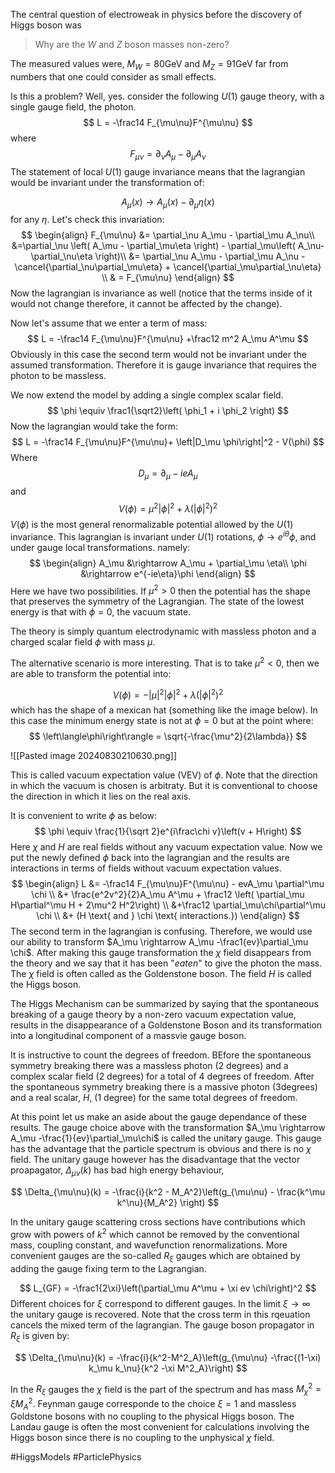 The central question of electroweak in physics before the discovery of Higgs boson was

> Why are the $W$ and $Z$ boson masses non-zero?

The measured values were, $M_W = 80 \text{GeV}$ and $M_Z = 91\text{GeV}$ far from numbers that one could consider as small effects. 

Is this a problem? Well, yes. consider the following $U(1)$ gauge theory, with a single gauge field, the photon. 
$$
L = -\frac14 F_{\mu\nu}F^{\mu\nu}
$$
where
$$
F_{\mu\nu} = \partial_\nu A_\mu - \partial_\mu A_\nu
$$
The statement of local $U(1)$ gauge invariance means that the lagrangian would be invariant under the transformation of:

$$
A_\mu(x) \rightarrow A_\mu(x) - \partial_\mu \eta(x)
$$
for any $\eta$.  Let's check this invariation:
$$
\begin{align}
F_{\mu\nu} &= \partial_\nu A_\mu - \partial_\mu A_\nu\\
&=\partial_\nu \left(
A_\mu - \partial_\mu\eta
\right) - \partial_\mu\left(
A_\nu-\partial_\nu\eta
\right)\\
&= \partial_\nu A_\mu - \partial_\mu A_\nu -\cancel{\partial_\nu\partial_\mu\eta} + \cancel{\partial_\mu\partial_\nu\eta} \\
& = F_{\mu\nu}
\end{align}
$$
Now the lagrangian is invariance as well (notice that the terms inside of it would not change therefore, it cannot be affected by the change).

Now let's assume that we enter a  term of mass:
$$
L = -\frac14 F_{\mu\nu}F^{\mu\nu} +\frac12 m^2 A_\mu A^\mu
$$
Obviously in this case the second term would not be invariant under the assumed transformation. Therefore it is gauge invariance that requires the photon to be massless.

We now extend the model by adding a single complex scalar field. 
$$
\phi \equiv \frac1{\sqrt2}\left(
\phi_1 + i \phi_2
\right)
$$
Now the lagrangian would take the form:
$$
L = -\frac14 F_{\mu\nu}F^{\mu\nu}+ \left|D_\mu \phi\right|^2 - V(\phi)
$$
Where 
$$
D_\mu = \partial_\mu - ieA_\mu
$$
and 
$$
V(\phi) = \mu^2|\phi|^2+\lambda(|\phi|^2)^2
$$
$V(\phi)$ is the most general renormalizable potential allowed by the $U(1)$ invariance. This lagrangian is invariant under $U(1)$ rotations, $\phi \rightarrow e^{i\theta}\phi$, and under gauge local transformations. namely:
$$
\begin{align}
A_\mu &\rightarrow A_\mu + \partial_\mu \eta\\ 
\phi &\rightarrow e^{-ie\eta}\phi
\end{align}
$$
Here we have two possibilities. If $\mu^2 > 0$  then the potential has the shape that preserves the symmetry of the Lagrangian. The state of the lowest energy is that with $\phi = 0$, the vacuum state.

The theory is simply quantum electrodynamic with massless photon and a charged scalar field $\phi$ with mass $\mu$.

The alternative scenario is more interesting. That is to take $\mu^2 < 0$, then we are able to transform the potential into:

$$
V(\phi) = -|\mu|^2|\phi|^2 + \lambda(|\phi|^2)^2
$$
which has the shape of a mexican hat (something like the image below). In this case the minimum energy state is not at $\phi=0$ but at the point where:
$$
\left\langle\phi\right\rangle = \sqrt{-\frac{\mu^2}{2\lambda}}
$$

![[Pasted image 20240830210630.png]]

This is called vacuum expectation value (VEV) of $\phi$. Note that the direction in which the vacuum is chosen is arbitraty. But it is conventional to choose the direction in which it lies on the real axis.

It is convenient to write $\phi$ as below:
$$
\phi \equiv \frac{1}{\sqrt 2}e^{i\frac\chi v}\left(v + H\right)
$$
Here $\chi$ and $H$ are real fields without any vacuum expectation value. Now we put the newly defined $\phi$ back into the lagrangian and the results are interactions in terms of fields without vacuum expectation values. 
$$
\begin{align}
L &= -\frac14 F_{\mu\nu}F^{\mu\nu} - evA_\mu \partial^\mu \chi \\
&+ \frac{e^2v^2}{2}A_\mu A^\mu + \frac12 \left(
	\partial_\mu H\partial^\mu H + 2\mu^2 H^2\right) \\ &+\frac12 \partial_\mu\chi\partial^\mu \chi
	\\ &+ (H \text{ and } \chi \text{ interactions.})
\end{align}
$$
The second term in the lagrangian is confusing. Therefore, we would use our ability to transform $A_\mu \rightarrow A_\mu -\frac1{ev}\partial_\mu \chi$. After making this gauge transformation the $\chi$ field disappears from the theory and we say that it has been "_eaten_" to give the photon the mass. The $\chi$ field is often called as the Goldenstone boson. The field $H$ is called the Higgs boson. 

The Higgs Mechanism can be summarized by saying that the spontaneous breaking of a gauge theory by a non-zero vacuum expectation value, results in the disappearance of a Goldenstone Boson and its transformation into a longitudinal component of a massvie gauge boson.

It is instructive to count the degrees of freedom. BEfore the spontaneous symmetry breaking there was a massless photon (2 degrees) and a complex scalar field (2 degrees) for a total of 4 degrees of freedom. After the spontaneous symmetry breaking there is a massive photon (3degrees) and a real scalar, $H$, (1 degree) for the same total degrees of freedom. 

At this point let us make an aside about the gauge dependance of these results. The gauge choice above with the transformation $A_\mu \rightarrow A_\mu -\frac{1}{ev}\partial_\mu\chi$ is called the unitary gauge. This gauge has the advantage that the particle spectrum is obvious and there is no $\chi$ field. The unitary gauge however has the disadvantage that the vector proapagator, $\Delta_{\mu\nu}(k)$ has bad high energy behaviour,

$$
\Delta_{\mu\nu}(k) = -\frac{i}{k^2 - M_A^2}\left(g_{\mu\nu} - \frac{k^\mu k^\nu}{M_A^2} \right)
$$

In the unitary gauge scattering cross sections have contributions which grow with powers of $k^2$ which cannot be removed by the conventional mass, coupling constant, and wavefunction renormalizations. More convenient gauges are the so-called $R_\xi$ gauges which are obtained by adding the gauge fixing term to the Lagrangian.

$$
L_{GF} = -\frac1{2\xi}\left(\partial_\mu A^\mu + \xi ev \chi\right)^2
$$
Different choices for $\xi$ correspond to different gauges. In the limit $\xi\rightarrow \infty$  the unitary gauge is recovered. Note that the cross term in this rqeuation cancels the mixed term of the lagrangian. The gauge boson propagator in $R_\xi$ is given by:

$$
\Delta_{\mu\nu}(k) = -\frac{i}{k^2-M^2_A}\left(g_{\mu\nu} -\frac{(1-\xi) k_\mu k_\nu}{k^2 -\xi M^2_A}\right)
$$

In the $R_\xi$ gauges the $\chi$ field is the part of the spectrum and has mass $M^2_\chi = \xi M^2_A$. Feynman gauge corresponde to the choice $\xi =1$ and massless Goldstone bosons with no coupling to the physical Higgs boson. The Landau gauge is often the most convenient for calculations involving the Higgs boson since there is no coupling to the unphysical $\chi$ field.

#HiggsModels #ParticlePhysics
